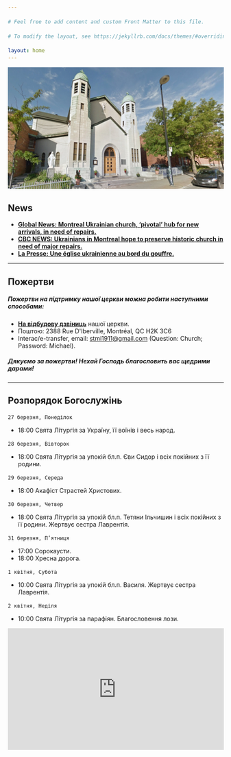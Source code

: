 ```yaml
---

# Feel free to add content and custom Front Matter to this file.

# To modify the layout, see https://jekyllrb.com/docs/themes/#overriding-theme-defaults

layout: home
---
```

![Church](assets/img/church_1.jpg)


## <b>News</b>

* <b><a href="https://globalnews.ca/news/9546247/montreal-ukrainian-church-repairs/?fbclid=IwAR2aQq4UUnmsuRxSgh1RTgqdFhHqu3waPm5Ve0uF2_ID33JVZylNnEYPhtE">
  Global News: Montreal Ukrainian church, ‘pivotal’ hub for new arrivals, in need of repairs.</a></b>
* <b><a href="https://www.cbc.ca/news/canada/montreal/ukrainian-church-repairs-parish-1.6776865">CBC NEWS: Ukrainians in
  Montreal hope to preserve historic church in need of major repairs.</a></b>
* <b><a href="https://www.lapresse.ca/actualites/grand-montreal/2023-03-12/centre-sud/une-eglise-ukrainienne-au-bord-du-gouffre.php">
  La Presse: Une église ukrainienne au bord du gouffre.</a></b>

<hr>


## <b>Пожертви</b>

##### <b>Пожертви на підтримку нашої церкви можна робити наступними способами:</b>

* <b><a href="https://www.gofundme.com/f/church-building-needs-repairs"> На відбудову дзвіниць</a></b> нашої церкви.
* Поштою: 2388 Rue D'Iberville, Montréal, QC H2K 3C6
* Interac/e-transfer, email: stmi1911@gmail.com (Question: Church; Password: Michael).


##### <b>Дякуємо за пожертви! Нехай Господь благословить вас щедрими дарами! </b>

<hr>

## <b>Розпорядок Богослужінь</b>

`27 березня, Понеділок`

* 18:00 Свята Літургія за Україну, її воїнів і весь народ.

`28 березня, Вівторок` 

* 18:00 Свята Літургія за упокій бл.п. Єви Сидор і всіх покійних з її родини.

`29 березня, Середа` 

* 18:00 Акафіст Страстей Христових.

`30 березня, Четвер` 

* 18:00 Свята Літургія за упокій бл.п. Тетяни Ільчишин і всіх покійних з її родини. Жертвує сестра Лаврентія.

`31 березня, П’ятниця` 

* 17:00 Сорокаусти.
* 18:00 Хресна дорога.

`1 квітня, Субота`

* 10:00  Свята Літургія за упокій бл.п. Василя. Жертвує сестра Лаврентія.

`2 квітня, Неділя` 

* 10:00 Свята Літургія за парафіян. Благословення лози.


<div style="position: relative;
  overflow: hidden;
  width: 100%;
  padding-top: 56.25%;">
    <iframe style="position: absolute;
top: 0;
left: 0;
bottom: 0;
right: 0;
width: 100%;
height: 100%;" src="https://www.youtube.com/embed/YK1-bxgVvSw?&autoplay=1" frameborder="0"></iframe>
</div>
